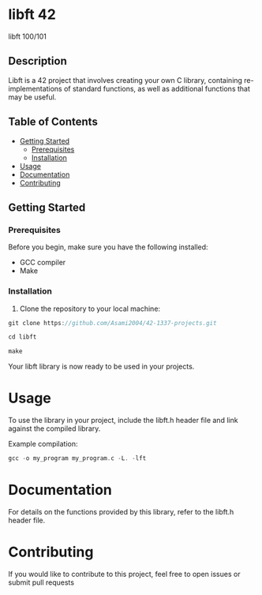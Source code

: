# libft 42
libft 100/101 

## Description
Libft is a 42 project that involves creating your own C library,
containing re-implementations of standard functions, 
as well as additional functions that may be useful.

## Table of Contents
- [Getting Started](#getting-started)
  - [Prerequisites](#prerequisites)
  - [Installation](#installation)
- [Usage](#usage)
- [Documentation](#documentation)
- [Contributing](#contributing)

## Getting Started

### Prerequisites
Before you begin, make sure you have the following installed:
- GCC compiler
- Make

### Installation
1. Clone the repository to your local machine:
 ```c
git clone https://github.com/Asami2004/42-1337-projects.git
```
 ```c
cd libft
```
 ```c
make
```
Your libft library is now ready to be used in your projects.

# Usage
To use the library in your project, include the libft.h header file and link against the compiled library.

Example compilation:
 ```c
 gcc -o my_program my_program.c -L. -lft
```
# Documentation

For details on the functions provided by this library, refer to the libft.h header file.

# Contributing

If you would like to contribute to this project, feel free to open issues or submit pull requests
